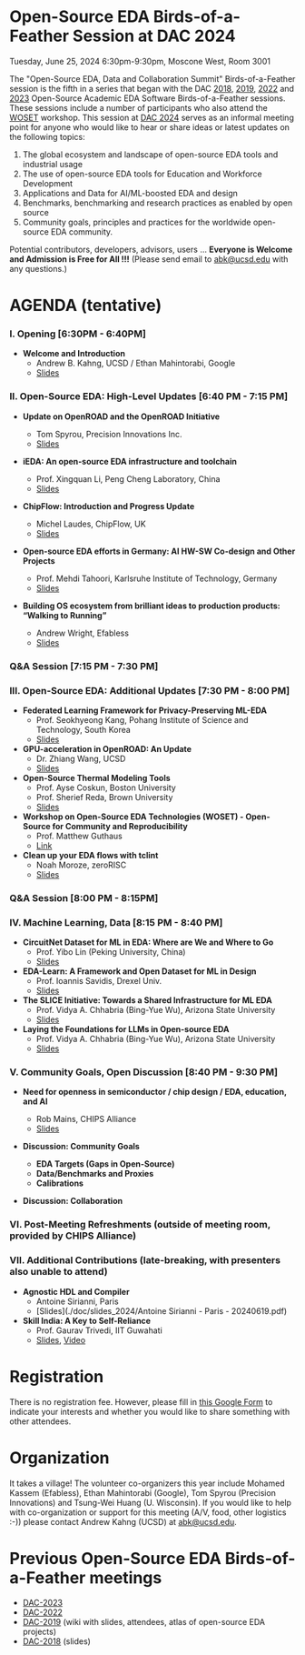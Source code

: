 # Open-Source EDA Birds-of-a-Feather Session at DAC 2024

Tuesday, June 25, 2024 6:30pm-9:30pm, Moscone West, Room 3001

The "Open-Source EDA, Data and Collaboration Summit" Birds-of-a-Feather session is the fifth in a series that began with the DAC [2018](https://drive.google.com/open?id=1m8ZJEvfLcUhiL1KX7rj18gzi-zLhI6P2), [2019](https://github.com/The-OpenROAD-Project/Birds-of-a-Feather-Open-Source-Academic-EDA-Software/wiki/DAC-2019-Birds-of-a-Feather:-Open-Source-Academic-EDA-Software), [2022](./README_2022.md) and [2023](./README_2023.md) Open-Source Academic EDA Software Birds-of-a-Feather sessions. These sessions include a number of participants who also attend the [WOSET](https://woset-workshop.github.io/) workshop. This session at [DAC 2024](https://www.dac.com/) serves as an informal meeting point for anyone who would like to hear or share ideas or latest updates on the following topics:
1. The global ecosystem and landscape of open-source EDA tools and industrial usage
2. The use of open-source EDA tools for Education and Workforce Development
3. Applications and Data for AI/ML-boosted EDA and design
4. Benchmarks, benchmarking and research practices as enabled by open source
5. Community goals, principles and practices for the worldwide open-source EDA community.
  
Potential contributors, developers, advisors, users … **Everyone is Welcome and Admission is Free for All !!!** (Please send email to [abk@ucsd.edu](mailto:abk@ucsd.edu) with any questions.)

# AGENDA (tentative)

### I. Opening [6:30PM - 6:40PM]
 - **Welcome and Introduction**
    - Andrew B. Kahng, UCSD / Ethan Mahintorabi, Google 
    - [Slides](./doc/slides_2024/Open-Source%20EDA%202024%20Birds-of-a-Feather%20Welcome.pdf)

### II. Open-Source EDA: High-Level Updates [6:40 PM - 7:15 PM]

- **Update on OpenROAD and the OpenROAD Initiative**
    - Tom Spyrou, Precision Innovations Inc. 
    - [Slides](./doc/slides_2024/DAC%202024%20Spyrou%20Birds%20of%20a%20Feather.pdf)

- **iEDA: An open-source EDA infrastructure and toolchain**
    - Prof. Xingquan Li, Peng Cheng Laboratory, China 
    - [Slides](./doc/slides_2024/DAC-BoF_iEDA.pdf)

- **ChipFlow: Introduction and Progress Update**
    - Michel Laudes, ChipFlow, UK
    - [Slides](./doc/slides_2024/ChipFlowDAC24v1.pdf)

- **Open-source EDA efforts in Germany: AI HW-SW Co-design and Other Projects**
    - Prof. Mehdi Tahoori, Karlsruhe Institute of Technology, Germany
    - [Slides](./doc/slides_2024/DAC24-open-source-EDA-DE.pdf)

- **Building OS ecosystem from brilliant ideas to production products: “Walking to Running”**
    - Andrew Wright, Efabless
    - [Slides](./doc/slides_2024/AndrewWrightBoaFDAC24v2.pdf)

### Q&A  Session [7:15 PM - 7:30 PM]

### III. Open-Source EDA: Additional Updates [7:30 PM - 8:00 PM]
- **Federated Learning Framework for Privacy-Preserving ML-EDA**
    - Prof. Seokhyeong Kang, Pohang Institute of Science and Technology, South Korea
    - [Slides](./doc/slides_2024/DAC2024_BoF_FedEDA.pdf)
- **GPU-acceleration in OpenROAD: An Update**
    - Dr. Zhiang Wang, UCSD
    - [Slides](./doc/slides_2024/DAC-BOF-Session-Zhiang-v3-speakernotes.pdf)
- **Open-Source Thermal Modeling Tools**
    - Prof. Ayse Coskun, Boston University
    - Prof. Sherief Reda, Brown University
    - [Slides](./doc/slides_2024/DAC24_BoF_Coskun.pdf)
- **Workshop on Open-Source EDA Technologies (WOSET) - Open-Source for Community and Reproducibility**
    - Prof. Matthew Guthaus
    - [Link](https://woset-workshop.github.io/)
- **Clean up your EDA flows with tclint**
    - Noah Moroze, zeroRISC
    - [Slides](./doc/slides_2024/tclint%20-%20DAC%20_24.pdf)

### Q&A Session [8:00 PM - 8:15PM]

### IV. Machine Learning, Data [8:15 PM - 8:40 PM]
- **CircuitNet Dataset for ML in EDA: Where are We and Where to Go**
    - Prof. Yibo Lin (Peking University, China)
    - [Slides](./doc/slides_2024/DAC2024_BOF_CircuitNet.pdf)
- **EDA-Learn: A Framework and Open Dataset for ML in Design**
    - Prof. Ioannis Savidis, Drexel Univ.
    - [Slides](./doc/slides_2024/DAC-Birds-of-feathers%20(Savidis).pdf)
- **The SLICE Initiative: Towards a Shared Infrastructure for ML EDA**
    - Prof. Vidya A. Chhabria (Bing-Yue Wu), Arizona State University
    - [Slides](./doc/slides_2024/SLICE-BoF-v2.pdf)
- **Laying the Foundations for LLMs in Open-source EDA**
    - Prof. Vidya A. Chhabria (Bing-Yue Wu), Arizona State University
    - [Slides](./doc/slides_2024/EDACorpus-BoF.pdf)

### V. Community Goals, Open Discussion [8:40 PM - 9:30 PM]
- **Need for openness in semiconductor / chip design / EDA, education, and AI**
    - Rob Mains, CHIPS Alliance
    - [Slides](./doc/slides_2024/Open%20Ecosystems%20DAC%202024%20BoF2.pdf)

- **Discussion: Community Goals**
    - **EDA Targets (Gaps in Open-Source)**
    - **Data/Benchmarks and Proxies**
    - **Calibrations**
- **Discussion: Collaboration**

### VI. Post-Meeting Refreshments (outside of meeting room, provided by CHIPS Alliance)

### VII. Additional Contributions (late-breaking, with presenters also unable to attend)
- **Agnostic HDL and Compiler**
  - Antoine Sirianni, Paris
  - [Slides](./doc/slides_2024/Antoine Sirianni - Paris - 20240619.pdf)
- **Skill India: A Key to Self-Reliance**
  - Prof. Gaurav Trivedi, IIT Guwahati
  - [Slides](./doc/slides_2024/DAC2024_ABK_GT2.pdf), [Video](https://drive.google.com/file/d/1qm9Ge2MLP1M94z5pz31l8aHHj1Xirmqe/view)

# Registration
  
There is no registration fee. However, please fill in [this Google Form](https://forms.gle/s3wwP5kPEH5kriuu8) to indicate your interests and whether you would like to share something with other attendees.


# Organization
It takes a village! The volunteer co-organizers this year include Mohamed Kassem (Efabless), Ethan Mahintorabi (Google), Tom Spyrou (Precision Innovations) and Tsung-Wei Huang (U. Wisconsin). If you would like to help with co-organization or support for this meeting (A/V, food, other logistics :-)) please contact Andrew Kahng (UCSD) at [abk@ucsd.edu](mailto:abk@ucsd.edu).


# Previous Open-Source EDA Birds-of-a-Feather meetings
- [DAC-2023](./README_2023.md)
- [DAC-2022](./README_2022.md)
- [DAC-2019](https://github.com/The-OpenROAD-Project/Birds-of-a-Feather-Open-Source-Academic-EDA-Software/wiki/DAC-2019-Birds-of-a-Feather:-Open-Source-Academic-EDA-Software) (wiki with slides, attendees, atlas of open-source EDA projects)
- [DAC-2018](https://drive.google.com/open?id=1m8ZJEvfLcUhiL1KX7rj18gzi-zLhI6P2) (slides)
